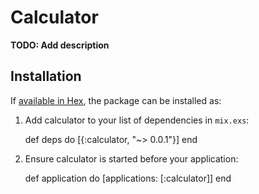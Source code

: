 # Calculator

**TODO: Add description**

## Installation

If [available in Hex](https://hex.pm/docs/publish), the package can be installed as:

  1. Add calculator to your list of dependencies in `mix.exs`:

        def deps do
          [{:calculator, "~> 0.0.1"}]
        end

  2. Ensure calculator is started before your application:

        def application do
          [applications: [:calculator]]
        end

